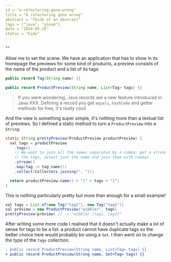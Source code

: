 ```yaml
---
id = "a-refactoring-gone-wrong"
title = "A refactoring gone wrong"
abstract = "Think of an abstract"
tags = ["java", "gleam"]
date = "2024-05-16"
status = "hide"
---
```


_""_

Allow me to set the scene. We have an application that has to show in its
homepage the previews for some kind of products, a preview consists of the name
of the product and a list of its tags:

```java
public record Tag(String name) {}

public record ProductPreview(String name, List<Tag> tags) {}

```

> If you were wondering, Java records are a new feature introduced in Java XXX.
> Defining a record you get `equals`, `hashCode` and getter methods for free,
> it's really cool!

And the view is something super simple, it's nothing more than a textual list
of previews. So I defined a static method to turn a `ProductPreview` into a
`String`:

```java
static String prettyPreview(ProductPreview productPreview) {
  val tags = productPreview
    .tags()
    // We want to join all the names separated by a comma: get a stream of
    // the tags, select just the name and join them with commas.
    .stream()
    .map(tag -> tag.name())
    .collect(Collectors.joining(", "));

  return productPreview.name() + "[" + tags + "]";
}

```

This is nothing particularly pretty but more than enough for a small example!

```java
val tags = List.of(new Tag("tag1"), new Tag("tag2"))
val preview = new ProductPreview("wibbler", tags)
prettyPreview(preview) // -> "wibbler [tag1, tag2]"
```

After writing some more code I realised that it doesn't actually make a lot of
sense for tags to be a list: a product cannot have duplicate tags so the better
choice here would probably be using a `Set`.
I then went on to change the type of the `tags` collection:

```diff
- public record ProductPreview(String name, List<Tag> tags) {}
+ public record ProductPreview(String name, Set<Tag> tags) {}
```

